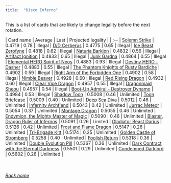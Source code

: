 ```yaml
---
title:  "Disco Inferno"
---
```


This is a list of cards that are likely to change legality before the next rotation.

| Card name | Average | Last | Projected legality |
| :-- |
[Solemn Strike](https://db.ygoprodeck.com/card/?search=Solemn%20Strike) | 0.4719 | 0.78 | Illegal |
[D/D Cerberus](https://db.ygoprodeck.com/card/?search=D/D%20Cerberus) | 0.4775 | 0.65 | Illegal |
[Ice Beast Zerofyne](https://db.ygoprodeck.com/card/?search=Ice%20Beast%20Zerofyne) | 0.4818 | 0.62 | Illegal |
[Naturia Barkion](https://db.ygoprodeck.com/card/?search=Naturia%20Barkion) | 0.4832 | 0.56 | Illegal |
[Artifact Ignition](https://db.ygoprodeck.com/card/?search=Artifact%20Ignition) | 0.4833 | 0.65 | Illegal |
[Junk Gardna](https://db.ygoprodeck.com/card/?search=Junk%20Gardna) | 0.4864 | 0.55 | Illegal |
[Elemental HERO Spirit of Neos](https://db.ygoprodeck.com/card/?search=Elemental%20HERO%20Spirit%20of%20Neos) | 0.4883 | 0.93 | Illegal |
[Destiny HERO - Dasher](https://db.ygoprodeck.com/card/?search=Destiny%20HERO%20-%20Dasher) | 0.4883 | 0.55 | Illegal |
[The Phantom Knights of Rusty Bardiche](https://db.ygoprodeck.com/card/?search=The%20Phantom%20Knights%20of%20Rusty%20Bardiche) | 0.4902 | 0.59 | Illegal |
[Right Arm of the Forbidden One](https://db.ygoprodeck.com/card/?search=Right%20Arm%20of%20the%20Forbidden%20One) | 0.4902 | 0.58 | Illegal |
[Nimble Beaver](https://db.ygoprodeck.com/card/?search=Nimble%20Beaver) | 0.4928 | 0.60 | Illegal |
[Red Rising Dragon](https://db.ygoprodeck.com/card/?search=Red%20Rising%20Dragon) | 0.4932 | 0.60 | Illegal |
[Clear Vice Dragon](https://db.ygoprodeck.com/card/?search=Clear%20Vice%20Dragon) | 0.4957 | 0.55 | Illegal |
[Dragonmaid Sheou](https://db.ygoprodeck.com/card/?search=Dragonmaid%20Sheou) | 0.4957 | 0.54 | Illegal |
[Boot-Up Admiral - Destroyer Dynamo](https://db.ygoprodeck.com/card/?search=Boot-Up%20Admiral%20-%20Destroyer%20Dynamo) | 0.4984 | 0.53 | Illegal |
[Shadow Toon](https://db.ygoprodeck.com/card/?search=Shadow%20Toon) | 0.5008 | 0.46 | Unlimited |
[Toon Briefcase](https://db.ygoprodeck.com/card/?search=Toon%20Briefcase) | 0.5009 | 0.40 | Unlimited |
[Deep Sea Diva](https://db.ygoprodeck.com/card/?search=Deep%20Sea%20Diva) | 0.5012 | 0.46 | Unlimited |
[Infernity Archfiend](https://db.ygoprodeck.com/card/?search=Infernity%20Archfiend) | 0.5043 | 0.42 | Unlimited |
[Jurrac Meteor](https://db.ygoprodeck.com/card/?search=Jurrac%20Meteor) | 0.5054 | 0.37 | Unlimited |
[Montage Dragon](https://db.ygoprodeck.com/card/?search=Montage%20Dragon) | 0.5055 | 0.46 | Unlimited |
[Endymion, the Mighty Master of Magic](https://db.ygoprodeck.com/card/?search=Endymion,%20the%20Mighty%20Master%20of%20Magic) | 0.5090 | 0.46 | Unlimited |
[Blaster, Dragon Ruler of Infernos](https://db.ygoprodeck.com/card/?search=Blaster,%20Dragon%20Ruler%20of%20Infernos) | 0.5091 | 0.26 | Limited |
[Gladiator Beast Darius](https://db.ygoprodeck.com/card/?search=Gladiator%20Beast%20Darius) | 0.5126 | 0.42 | Unlimited |
[Frost and Flame Dragon](https://db.ygoprodeck.com/card/?search=Frost%20and%20Flame%20Dragon) | 0.5147 | 0.26 | Unlimited |
[Tri-Brigade Kitt](https://db.ygoprodeck.com/card/?search=Tri-Brigade%20Kitt) | 0.5174 | 0.25 | Unlimited |
[Golden Castle of Stromberg](https://db.ygoprodeck.com/card/?search=Golden%20Castle%20of%20Stromberg) | 0.5258 | 0.40 | Unlimited |
[Foolish Return](https://db.ygoprodeck.com/card/?search=Foolish%20Return) | 0.5318 | 0.36 | Unlimited |
[Double Evolution Pill](https://db.ygoprodeck.com/card/?search=Double%20Evolution%20Pill) | 0.5367 | 0.36 | Unlimited |
[Dark Contract with the Eternal Darkness](https://db.ygoprodeck.com/card/?search=Dark%20Contract%20with%20the%20Eternal%20Darkness) | 0.5501 | 0.29 | Unlimited |
[Condemned Darklord](https://db.ygoprodeck.com/card/?search=Condemned%20Darklord) | 0.5602 | 0.26 | Unlimited |

<br>

###### [Back home](index)